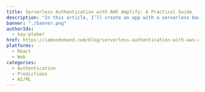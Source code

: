 ```yaml
---
title: Serverless Authentication with AWS Amplify: A Practical Guide
description: "In this article, I’ll create an app with a serverless backend service that will be protected by an Amplify-generated authentication."
banner: "./banner.png"
authorIds:
  - kay-plober
href: https://iamondemand.com/blog/serverless-authentication-with-aws-amplify-a-practical-guide/
platforms:
  - React
  - Web
categories:
  - Authentication
  - Predictions
  - AI/ML
---
```

